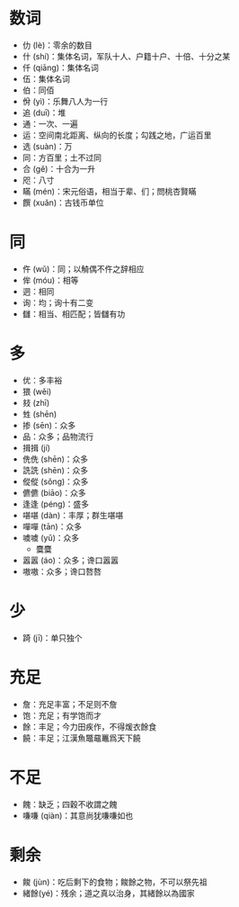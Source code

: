 # 数词
* 仂 (lè)：零余的数目
* 什 (shí)：集体名词，军队十人、户籍十户、十倍、十分之某
* 仟 (qiāng)：集体名词
* 伍：集体名词
* 伯：同佰
* 佾 (yì)：乐舞八人为一行
* 追 (duī)：堆
* 通：一次、一遍
* 运：空间南北距离、纵向的长度；勾践之地，广运百里
* 选 (suàn)：万
* 同：方百里；土不过同
* 合 (gě)：十合为一升
* 咫：八寸
* 瞞 (mén)：宋元俗语，相当于辈、们；問桃杏賢瞞
* 饌 (xuǎn)：古钱币单位
# 同
* 仵 (wǔ)：同；以觭偶不仵之辞相应
* 侔 (móu)：相等
* 迵：相同
* 询：均；询十有二变
* 讎：相当、相匹配；皆讎有功
# 多
* 优：多丰裕
* 猥 (wěi)
* 㩼 (zhī)
* 甡 (shēn)
* 掺 (sēn)：众多
* 品：众多；品物流行
* 揖揖 (jí)
* 侁侁 (shēn)：众多
* 詵詵 (shēn)：众多
* 傱傱 (sǒng)：众多
* 儦儦 (biāo)：众多
* 逢逢 (péng)：盛多
* 啿啿 (dàn)：丰厚；群生啿啿
* 嘽嘽 (tān)：众多
* 噳噳 (yǔ)：众多
	* 麌麌
* 嚣嚣 (áo)：众多；谗口嚣嚣
* 嗷嗷：众多；谗口嗸嗸
# 少
* 踦 (jī)：单只独个
# 充足
* 詹：充足丰富；不足则不詹
* 饱：充足；有学饱而才
* 餘：丰足；今力田疾作，不得煖衣餘食
* 饒：丰足；江漢魚鼈黿鼉爲天下饒
# 不足
* 餽：缺乏；四穀不收謂之餽
* 嗛嗛 (qiàn)：其意尚犹嗛嗛如也
# 剩余
* 餕 (jùn)：吃后剩下的食物；餕餘之物，不可以祭先祖
* 緒餘(yé)：残余；道之真以治身，其緒餘以為國家
